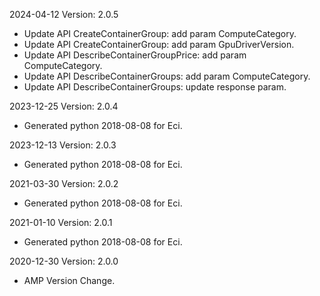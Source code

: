 2024-04-12 Version: 2.0.5
- Update API CreateContainerGroup: add param ComputeCategory.
- Update API CreateContainerGroup: add param GpuDriverVersion.
- Update API DescribeContainerGroupPrice: add param ComputeCategory.
- Update API DescribeContainerGroups: add param ComputeCategory.
- Update API DescribeContainerGroups: update response param.


2023-12-25 Version: 2.0.4
- Generated python 2018-08-08 for Eci.

2023-12-13 Version: 2.0.3
- Generated python 2018-08-08 for Eci.

2021-03-30 Version: 2.0.2
- Generated python 2018-08-08 for Eci.

2021-01-10 Version: 2.0.1
- Generated python 2018-08-08 for Eci.

2020-12-30 Version: 2.0.0
- AMP Version Change.

